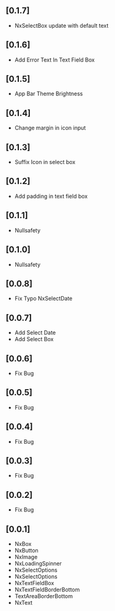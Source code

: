 ## [0.1.7]

- NxSelectBox update with default text

## [0.1.6]

- Add Error Text In Text Field Box

## [0.1.5]

- App Bar Theme Brightness

## [0.1.4]

- Change margin in icon input

## [0.1.3]

- Suffix Icon in select box

## [0.1.2]

- Add padding in text field box

## [0.1.1]

- Nullsafety

## [0.1.0]

- Nullsafety

## [0.0.8]

- Fix Typo NxSelectDate

## [0.0.7]

- Add Select Date
- Add Select Box

## [0.0.6]

- Fix Bug

## [0.0.5]

- Fix Bug

## [0.0.4]

- Fix Bug

## [0.0.3]

- Fix Bug

## [0.0.2]

- Fix Bug

## [0.0.1]

- NxBox
- NxButton
- NxImage
- NxLoadingSpinner
- NxSelectOptions
- NxSelectOptions
- NxTextFieldBox
- NxTextFieldBorderBottom
- TextAreaBorderBottom
- NxText
